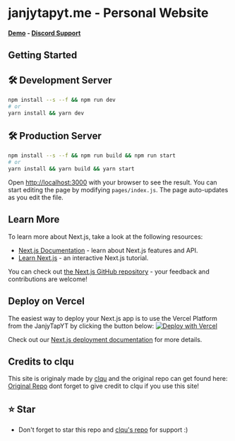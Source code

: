 # janjytapyt.me - Personal Website<br/>
#### [Demo](https://janjytapyt.me) - [Discord Support](https://discord.gg/PFnafbxd5u)



## Getting Started

## 🛠 Development Server

```bash
npm install --s --f && npm run dev
# or
yarn install && yarn dev
```
## 🛠 Production Server
```bash
npm install --s --f && npm run build && npm run start
# or
yarn install && yarn build && yarn start
```
Open [http://localhost:3000](http://localhost:3000) with your browser to see the result.
You can start editing the page by modifying `pages/index.js`. The page auto-updates as you edit the file.


## Learn More

To learn more about Next.js, take a look at the following resources:

- [Next.js Documentation](https://nextjs.org/docs) - learn about Next.js features and API.
- [Learn Next.js](https://nextjs.org/learn) - an interactive Next.js tutorial.

You can check out [the Next.js GitHub repository](https://github.com/vercel/next.js/) - your feedback and contributions are welcome!

## Deploy on Vercel

The easiest way to deploy your Next.js app is to use the Vercel Platform from the JanjyTapYT by clicking the button below:
[![Deploy with Vercel](https://vercel.com/button)](<https://vercel.com/new/clone?repository-url=https%3A%2F%2Fgithub.com%2FJanjyTapYT%2Fjanjytapyt.me&env=contactHook&envDescription=contactHook%20-%20Discord%20Contact%204%20Webhook%20URL%20%7C%20(REPO%2C%20USER%20Read%20perm)&envLink=https%3A%2F%2Fgithub.com%2FIgorKowalczyk%2Figorkowalczyk.github.io%2F&project-name=portfolio&repo-name=portfolio&redirect-url=https%3A%2F%2Figorkowalczyk.dev&demo-title=Igor%20Kowalczyk%20-%20Demo&demo-description=A%20sample%20(static)%20demo%20of%20this%20project%20hosted%20on%20Github&demo-url=https%3A%2F%2Figorkowalczyk.dev&demo-image=https%3A%2F%2Fmedia.discordapp.net%2Fattachments%2F905722570286960650%2F975038194464743474%2Funknown.png>)

Check out our [Next.js deployment documentation](https://nextjs.org/docs/deployment) for more details.


## Credits to clqu
This site is originaly made by [clqu](https://github.com/clqu) and the original repo can get found here: [Original Repo](https://github.com/clqu/clqu.live) dont forget to give credit to clqu if you use this site!


## ⭐ Star
 - Don't forget to star this repo and [clqu's repo](https://github.com/clqu/clqu.live) for support :)